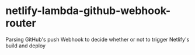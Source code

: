 # netlify-lambda-github-webhook-router
 
 Parsing GitHub's push Webhook to decide whether or not to trigger Netlify's build and deploy 
